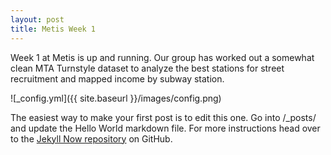 ```yaml
---
layout: post
title: Metis Week 1
---
```


Week 1 at Metis is up and running. Our group has worked out a somewhat clean MTA Turnstyle dataset to analyze the best stations for street recruitment and mapped income by subway station.

![_config.yml]({{ site.baseurl }}/images/config.png)

The easiest way to make your first post is to edit this one. Go into /_posts/ and update the Hello World markdown file. For more instructions head over to the [Jekyll Now repository](https://github.com/barryclark/jekyll-now) on GitHub.
